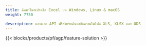 ```yaml
---
title: ค้นหาในสเปรดชีต Excel บน Windows, Linux & macOS 
weight: 7730

description: แอพและ API ฟรีสำหรับค้นหาข้อความในไฟล์ XLS, XLSX และ ODS
---
```

{{< blocks/products/pf/agp/feature-solution >}} 


